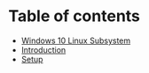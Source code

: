 # Table of contents

* [Windows 10  Linux Subsystem](README.md)
* [Introduction](untitled.md)
* [Setup](setup.md)

